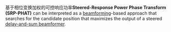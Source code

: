 基于相位变换加权的可控响应功率**Steered-Response Power Phase Transform (SRP-PHAT)** can be interpreted as a [beamforming](https://en.wikipedia.org/wiki/Beamforming)-based approach that searches for the candidate position that maximizes the output of a steered [delay-and-sum beamformer](https://en.wikipedia.org/wiki/Discrete-time_beamforming).

